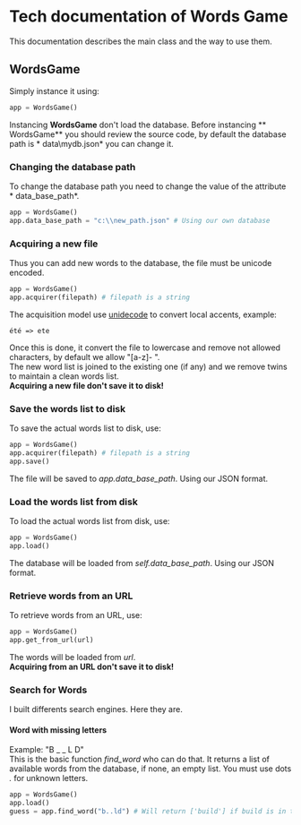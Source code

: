 # Tech documentation of Words Game

This documentation describes the main class and the way to use them.

## WordsGame

Simply instance it using:

```python
app = WordsGame()
```  

Instancing **WordsGame** don't load the database. Before instancing **
WordsGame** you should review the source code, by default the database path is *
data\mydb.json* you can change it.

### Changing the database path

To change the database path you need to change the value of the attribute *
data_base_path*.

```python
app = WordsGame()
app.data_base_path = "c:\\new_path.json" # Using our own database
```  

### Acquiring a new file

Thus you can add new words to the database, the file must be unicode encoded.

```python  
app = WordsGame()
app.acquirer(filepath) # filepath is a string
```  

The acquisition model use [unidecode](https://pypi.org/project/Unidecode/) to
convert local accents, example:

```  
été => ete
```  

Once this is done, it convert the file to lowercase and remove not allowed
characters, by default we allow "[a-z]- ".  
The new word list is joined to the existing one (if any) and we remove twins to
maintain a clean words list.  
**Acquiring a new file don't save it to disk!**

### Save the words list to disk

To save the actual words list to disk, use:

```python  
app = WordsGame()
app.acquirer(filepath) # filepath is a string
app.save()
```  

The file will be saved to *app.data_base_path*. Using our JSON format.

### Load the words list from disk

To load the actual words list from disk, use:

```python  
app = WordsGame()
app.load()
```  

The database will be loaded from *self.data_base_path*. Using our JSON format.

### Retrieve words from an URL

To retrieve words from an URL, use:

```python  
app = WordsGame()
app.get_from_url(url)
```  

The words will be loaded from *url*.  
**Acquiring from an URL don't save it to disk!**

### Search for Words

I built differents search engines. Here they are.

#### Word with missing letters

Example: "B _ _ L D"  
This is the basic function *find_word* who can do that. It returns a list of
available words from the database, if none, an empty list. You must use dots *.*
for unknown letters.

```python  
app = WordsGame()
app.load()  
guess = app.find_word("b..ld") # Will return ['build'] if build is in the database, off course.
```  